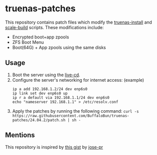 # truenas-patches

This repository contains patch files which modify the [truenas-install](https://github.com/truenas/truenas-installer/blob/release/24.04.2/usr/sbin/truenas-install) and [scale-build](https://github.com/truenas/scale-build/blob/release/24.04.2/truenas_install/__main__.py) scripts. These modifications include:

- Encrypted boot+app zpools
- ZFS Boot Menu
- Boot(64G) + App zpools using the same disks

## Usage

1. Boot the server using the [live-cd](https://www.truenas.com/download-truenas-scale/).
2. Configure the server's networking for internet access: (example)
    ```
    ip a add 192.168.1.2/24 dev enp6s0
    ip link set dev enp6s0 up
    ip r a default via 192.168.1.1/24 dev enp6s0
    echo "nameserver 192.168.1.1" > /etc/resolv.conf
    ```
3. Apply the patches by running the following command:
    `curl -s https://raw.githubusercontent.com/BuffaloBun/truenas-patches/24.04.2/patch.sh | sh -`

## Mentions
This repository is inspired by [this gist](https://gist.github.com/jose-pr/a59ce29b4455e8539f604cd922fc118d) by [jose-pr](https://github.com/jose-pr)